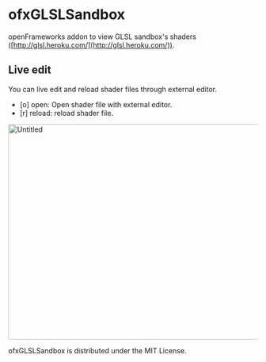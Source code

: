 ofxGLSLSandbox
==============

openFrameworks addon to view GLSL sandbox's shaders ([http://glsl.heroku.com/](http://glsl.heroku.com/)).

## Live edit

You can live edit and reload shader files through external editor.

* [o] open: Open shader file with external editor.
* [r] reload: reload shader file.

<a href="http://www.flickr.com/photos/tadokoro/9383042520/" title="Untitled by Atsushi Tadokoro, on Flickr"><img src="http://farm3.staticflickr.com/2850/9383042520_b69a0e91c8_z.jpg" width="640" height="434" alt="Untitled"></a>

ofxGLSLSandbox is distributed under the MIT License. 